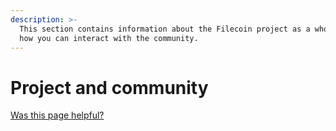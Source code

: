 ```yaml
---
description: >-
  This section contains information about the Filecoin project as a whole, and
  how you can interact with the community.
---
```


# Project and community

[Was this page helpful?](https://airtable.com/apppq4inOe4gmSSlk/pagoZHC2i1iqgphgl/form?prefill\_Page+URL=https://docs.filecoin.io/basics/project-and-community)
